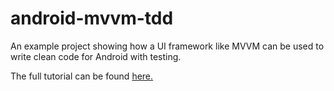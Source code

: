 # android-mvvm-tdd
An example project showing how a UI framework like MVVM can be used to write clean code for Android with testing.


The full tutorial can be found <a href='https://medium.com/@tellvivk/test-driven-development-in-android-with-mvvm-part-1-a374e9abb4bf'>here.</a>
